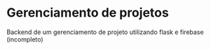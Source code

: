 # Gerenciamento de projetos
Backend de um gerenciamento de projeto utilizando flask e firebase (incompleto)
